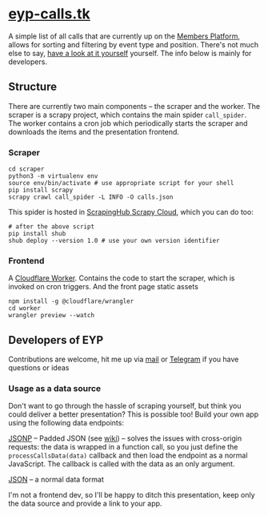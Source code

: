 # [eyp-calls.tk](https://eyp-calls.tk)

A simple list of all calls that are currently up on the [Members Platform](https://members.eyp.org), allows for sorting
and filtering by event type and position. There's not much else to say, [have a look at it yourself](https://eyp-calls.tk)
yourself. The info below is mainly for developers.

## Structure

There are currently two main components – the scraper and the worker. The scraper is a scrapy project, which contains
the main spider `call_spider`. The worker contains a cron job which periodically starts the scraper and downloads the
items and the presentation frontend.

### Scraper

```shell script
cd scraper
python3 -m virtualenv env
source env/bin/activate # use appropriate script for your shell
pip install scrapy
scrapy crawl call_spider -L INFO -O calls.json
```

This spider is hosted in [ScrapingHub Scrapy Cloud](https://www.scrapinghub.com/scrapy-cloud/), which you can do too:

```shell script
# after the above script
pip install shub
shub deploy --version 1.0 # use your own version identifier
```

### Frontend

A [Cloudflare Worker](https://developers.cloudflare.com/workers/). Contains the code to start the scraper, which is
invoked on cron triggers. And the front page static assets

```shell script
npm install -g @cloudflare/wrangler
cd worker
wrangler preview --watch
```

## Developers of EYP

Contributions are welcome, hit me up via [mail](mailto:volf@eyp.cz) or [Telegram](https://t.me/mvolfik) if you have questions or ideas

### Usage as a data source

Don't want to go through the hassle of scraping yourself, but think you could deliver a better presentation? This is
possible too! Build your own app using the following data endpoints:

[JSONP](https://eyp-calls.tk/data.jsonp) – Padded JSON (see [wiki](https://en.wikipedia.org/wiki/JSONP)) – solves the
issues with cross-origin requests: the data is wrapped in a function call, so you just define the
`processCallsData(data)` callback and then load the endpoint as a normal JavaScript. The callback is called with the
data as an only argument.

[JSON](https://eyp-calls.tk/data.json) – a normal data format

I'm not a frontend dev, so I'll be happy to ditch this presentation, keep only the data source and provide a link to
your app.
